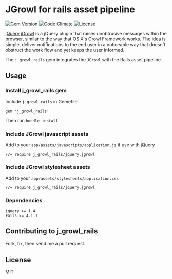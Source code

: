 # JGrowl for rails asset pipeline

[![Gem Version](https://badge.fury.io/rb/j_growl_rails.svg)](http://badge.fury.io/rb/j_growl_rails)
[![Code Climate](https://codeclimate.com/github/sachin87/jGrowl-rails.png)](https://codeclimate.com/github/sachin87/jGrowl-rails)
[![License](http://img.shields.io/license/MIT.png?color=green)](http://opensource.org/licenses/MIT)

[jQuery jGrowl](https://github.com/stanlemon/jGrowl) is a jQuery plugin that raises unobtrusive messages within the browser,
similar to the way that OS X's Growl Framework works. The idea is simple, deliver notifications to the end user in a
noticeable way that doesn't obstruct the work flow and yet keeps the user informed.

The `j_growl_rails` gem integrates the `JGrowl` with the Rails asset pipeline.

## Usage

### Install j_growl_rails gem

Include `j_growl_rails` in Gemefile

    gem 'j_growl_rails'

Then run `bundle install`

### Include JGrowl javascript assets

Add to your `app/assets/javascripts/application.js` if use with jQuery

    //= require j_growl_rails/jquery.jgrowl

### Include JGrowl stylesheet assets

Add to your `app/assets/stylesheets/application.css`

    //= require j_growl_rails/jquery.jgrowl

### Dependencies

    jquery >= 1.4
    rails >= 4.1.1

## Contributing to j_growl_rails

  Fork, fix, then send me a pull request.

## License

  MIT
